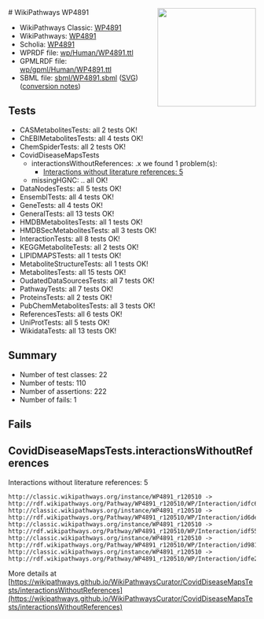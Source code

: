 <img style="float: right; width: 200px" src="../logo.png" />
# WikiPathways WP4891

* WikiPathways Classic: [WP4891](https://classic.wikipathways.org/instance/WP4891)
* WikiPathways: [WP4891](https://identifiers.org/wikipathways:WP4891)
* Scholia: [WP4891](https://scholia.toolforge.org/wikipathways/WP4891)
* WPRDF file: [wp/Human/WP4891.ttl](../wp/Human/WP4891.ttl)
* GPMLRDF file: [wp/gpml/Human/WP4891.ttl](../wp/gpml/Human/WP4891.ttl)
* SBML file: [sbml/WP4891.sbml](../sbml/WP4891.sbml) ([SVG](../sbml/WP4891.svg)) ([conversion notes](../sbml/WP4891.txt))

## Tests
* CASMetabolitesTests: all 2 tests OK!
* ChEBIMetabolitesTests: all 4 tests OK!
* ChemSpiderTests: all 2 tests OK!
* CovidDiseaseMapsTests
    * interactionsWithoutReferences: .x we found 1 problem(s):
        * [Interactions without literature references: 5](#2e295933)
    * missingHGNC: .. all OK!
* DataNodesTests: all 5 tests OK!
* EnsemblTests: all 4 tests OK!
* GeneTests: all 4 tests OK!
* GeneralTests: all 13 tests OK!
* HMDBMetabolitesTests: all 1 tests OK!
* HMDBSecMetabolitesTests: all 3 tests OK!
* InteractionTests: all 8 tests OK!
* KEGGMetaboliteTests: all 2 tests OK!
* LIPIDMAPSTests: all 1 tests OK!
* MetaboliteStructureTests: all 1 tests OK!
* MetabolitesTests: all 15 tests OK!
* OudatedDataSourcesTests: all 7 tests OK!
* PathwayTests: all 7 tests OK!
* ProteinsTests: all 2 tests OK!
* PubChemMetabolitesTests: all 3 tests OK!
* ReferencesTests: all 6 tests OK!
* UniProtTests: all 5 tests OK!
* WikidataTests: all 13 tests OK!


## Summary

* Number of test classes: 22
* Number of tests: 110
* Number of assertions: 222
* Number of fails: 1

## Fails

<a name="2e295933" />

## CovidDiseaseMapsTests.interactionsWithoutReferences

Interactions without literature references: 5
```
http://classic.wikipathways.org/instance/WP4891_r120510 -> http://rdf.wikipathways.org/Pathway/WP4891_r120510/WP/Interaction/idfc67b63
http://classic.wikipathways.org/instance/WP4891_r120510 -> http://rdf.wikipathways.org/Pathway/WP4891_r120510/WP/Interaction/id6de06d86
http://classic.wikipathways.org/instance/WP4891_r120510 -> http://rdf.wikipathways.org/Pathway/WP4891_r120510/WP/Interaction/idf55cb6e4
http://classic.wikipathways.org/instance/WP4891_r120510 -> http://rdf.wikipathways.org/Pathway/WP4891_r120510/WP/Interaction/id981d12bb
http://classic.wikipathways.org/instance/WP4891_r120510 -> http://rdf.wikipathways.org/Pathway/WP4891_r120510/WP/Interaction/idfe2de42e
```

More details at [https://wikipathways.github.io/WikiPathwaysCurator/CovidDiseaseMapsTests/interactionsWithoutReferences](https://wikipathways.github.io/WikiPathwaysCurator/CovidDiseaseMapsTests/interactionsWithoutReferences)

